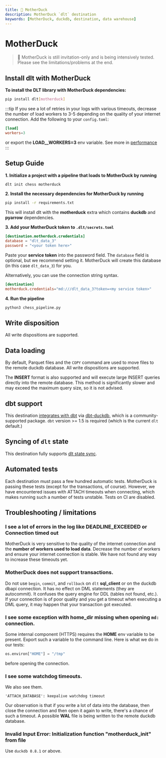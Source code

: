 ```yaml
---
title: 🧪 MotherDuck
description: MotherDuck `dlt` destination
keywords: [MotherDuck, duckdb, destination, data warehouse]
---
```


# MotherDuck
> 🧪 MotherDuck is still invitation-only and is being intensively tested. Please see the limitations/problems at the end.

## Install dlt with MotherDuck
**To install the DLT library with MotherDuck dependencies:**
```sh
pip install dlt[motherduck]
```

:::tip
If you see a lot of retries in your logs with various timeouts, decrease the number of load workers to 3-5 depending on the quality of your internet connection. Add the following to your `config.toml`:
```toml
[load]
workers=3
```
or export the **LOAD__WORKERS=3** env variable. See more in [performance](../../reference/performance.md)
:::

## Setup Guide

**1. Initialize a project with a pipeline that loads to MotherDuck by running**
```sh
dlt init chess motherduck
```

**2. Install the necessary dependencies for MotherDuck by running**
```sh
pip install -r requirements.txt
```

This will install dlt with the **motherduck** extra which contains **duckdb** and **pyarrow** dependencies.

**3. Add your MotherDuck token to `.dlt/secrets.toml`**
```toml
[destination.motherduck.credentials]
database = "dlt_data_3"
password = "<your token here>"
```
Paste your **service token** into the password field. The `database` field is optional, but we recommend setting it. MotherDuck will create this database (in this case `dlt_data_3`) for you.

Alternatively, you can use the connection string syntax.
```toml
[destination]
motherduck.credentials="md:///dlt_data_3?token=<my service token>"
```

**4. Run the pipeline**
```sh
python3 chess_pipeline.py
```

## Write disposition
All write dispositions are supported.

## Data loading
By default, Parquet files and the `COPY` command are used to move files to the remote duckdb database. All write dispositions are supported.

The **INSERT** format is also supported and will execute large INSERT queries directly into the remote database. This method is significantly slower and may exceed the maximum query size, so it is not advised.

## dbt support
This destination [integrates with dbt](../transformations/dbt/dbt.md) via [dbt-duckdb](https://github.com/jwills/dbt-duckdb), which is a community-supported package. `dbt` version >= 1.5 is required (which is the current `dlt` default.)

## Syncing of `dlt` state
This destination fully supports [dlt state sync](../../general-usage/state#syncing-state-with-destination).

## Automated tests
Each destination must pass a few hundred automatic tests. MotherDuck is passing these tests (except for the transactions, of course). However, we have encountered issues with ATTACH timeouts when connecting, which makes running such a number of tests unstable. Tests on CI are disabled.

## Troubleshooting / limitations

### I see a lot of errors in the log like DEADLINE_EXCEEDED or Connection timed out
MotherDuck is very sensitive to the quality of the internet connection and the **number of workers used to load data**. Decrease the number of workers and ensure your internet connection is stable. We have not found any way to increase these timeouts yet.

### MotherDuck does not support transactions.
Do not use `begin`, `commit`, and `rollback` on `dlt` **sql_client** or on the duckdb dbapi connection. It has no effect on DML statements (they are autocommit). It confuses the query engine for DDL (tables not found, etc.).
If your connection is of poor quality and you get a timeout when executing a DML query, it may happen that your transaction got executed.

### I see some exception with home_dir missing when opening `md:` connection.
Some internal component (HTTPS) requires the **HOME** env variable to be present. Export such a variable to the command line. Here is what we do in our tests:
```py
os.environ["HOME"] = "/tmp"
```
before opening the connection.

### I see some watchdog timeouts.
We also see them.
```text
'ATTACH_DATABASE': keepalive watchdog timeout
```
Our observation is that if you write a lot of data into the database, then close the connection and then open it again to write, there's a chance of such a timeout. A possible **WAL** file is being written to the remote duckdb database.

### Invalid Input Error: Initialization function "motherduck_init" from file
Use `duckdb 0.8.1` or above.

<!--@@@DLT_SNIPPET_START tuba::motherduck-->
<!--@@@DLT_SNIPPET_END tuba::motherduck-->
